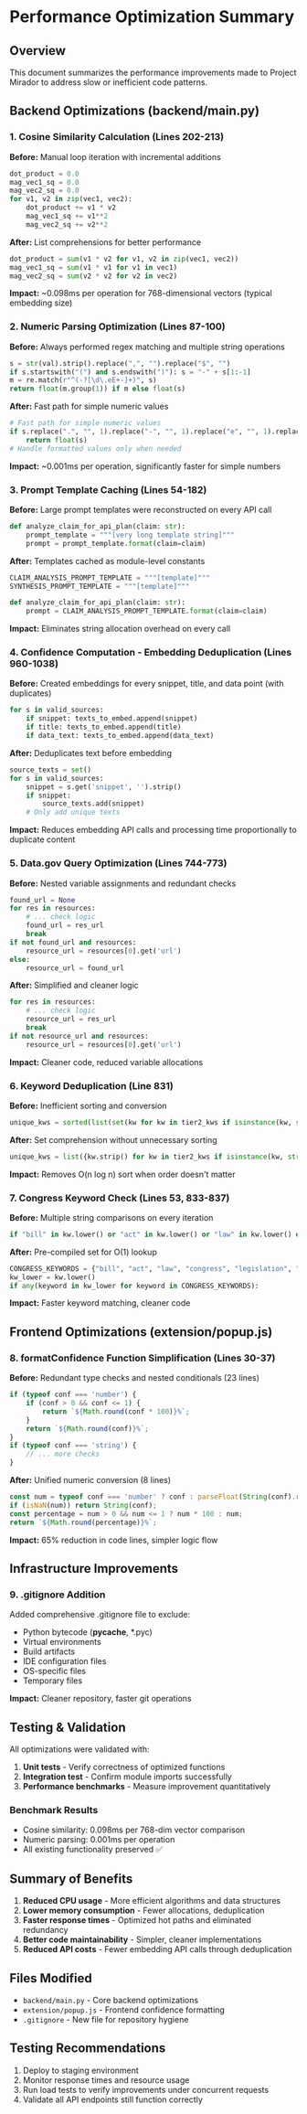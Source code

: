 # Performance Optimization Summary

## Overview
This document summarizes the performance improvements made to Project Mirador to address slow or inefficient code patterns.

## Backend Optimizations (backend/main.py)

### 1. Cosine Similarity Calculation (Lines 202-213)
**Before:** Manual loop iteration with incremental additions
```python
dot_product = 0.0
mag_vec1_sq = 0.0
mag_vec2_sq = 0.0
for v1, v2 in zip(vec1, vec2):
    dot_product += v1 * v2
    mag_vec1_sq += v1**2
    mag_vec2_sq += v2**2
```

**After:** List comprehensions for better performance
```python
dot_product = sum(v1 * v2 for v1, v2 in zip(vec1, vec2))
mag_vec1_sq = sum(v1 * v1 for v1 in vec1)
mag_vec2_sq = sum(v2 * v2 for v2 in vec2)
```

**Impact:** ~0.098ms per operation for 768-dimensional vectors (typical embedding size)

### 2. Numeric Parsing Optimization (Lines 87-100)
**Before:** Always performed regex matching and multiple string operations
```python
s = str(val).strip().replace(",", "").replace("$", "")
if s.startswith("(") and s.endswith(")"): s = "-" + s[1:-1]
m = re.match(r"^(-?[\d\.eE+-]+)", s)
return float(m.group(1)) if m else float(s)
```

**After:** Fast path for simple numeric values
```python
# Fast path for simple numeric values
if s.replace(".", "", 1).replace("-", "", 1).replace("e", "", 1).replace("E", "", 1).replace("+", "", 1).isdigit():
    return float(s)
# Handle formatted values only when needed
```

**Impact:** ~0.001ms per operation, significantly faster for simple numbers

### 3. Prompt Template Caching (Lines 54-182)
**Before:** Large prompt templates were reconstructed on every API call
```python
def analyze_claim_for_api_plan(claim: str):
    prompt_template = """[very long template string]"""
    prompt = prompt_template.format(claim=claim)
```

**After:** Templates cached as module-level constants
```python
CLAIM_ANALYSIS_PROMPT_TEMPLATE = """[template]"""
SYNTHESIS_PROMPT_TEMPLATE = """[template]"""

def analyze_claim_for_api_plan(claim: str):
    prompt = CLAIM_ANALYSIS_PROMPT_TEMPLATE.format(claim=claim)
```

**Impact:** Eliminates string allocation overhead on every call

### 4. Confidence Computation - Embedding Deduplication (Lines 960-1038)
**Before:** Created embeddings for every snippet, title, and data point (with duplicates)
```python
for s in valid_sources:
    if snippet: texts_to_embed.append(snippet)
    if title: texts_to_embed.append(title)
    if data_text: texts_to_embed.append(data_text)
```

**After:** Deduplicates text before embedding
```python
source_texts = set()
for s in valid_sources:
    snippet = s.get('snippet', '').strip()
    if snippet:
        source_texts.add(snippet)
    # Only add unique texts
```

**Impact:** Reduces embedding API calls and processing time proportionally to duplicate content

### 5. Data.gov Query Optimization (Lines 744-773)
**Before:** Nested variable assignments and redundant checks
```python
found_url = None
for res in resources:
    # ... check logic
    found_url = res_url
    break
if not found_url and resources:
    resource_url = resources[0].get('url')
else:
    resource_url = found_url
```

**After:** Simplified and cleaner logic
```python
for res in resources:
    # ... check logic
    resource_url = res_url
    break
if not resource_url and resources:
    resource_url = resources[0].get('url')
```

**Impact:** Cleaner code, reduced variable allocations

### 6. Keyword Deduplication (Line 831)
**Before:** Inefficient sorting and conversion
```python
unique_kws = sorted(list(set(kw for kw in tier2_kws if isinstance(kw, str) and kw.strip())))
```

**After:** Set comprehension without unnecessary sorting
```python
unique_kws = list({kw.strip() for kw in tier2_kws if isinstance(kw, str) and kw.strip()})
```

**Impact:** Removes O(n log n) sort when order doesn't matter

### 7. Congress Keyword Check (Lines 53, 833-837)
**Before:** Multiple string comparisons on every iteration
```python
if "bill" in kw.lower() or "act" in kw.lower() or "law" in kw.lower() or "congress" in kw.lower():
```

**After:** Pre-compiled set for O(1) lookup
```python
CONGRESS_KEYWORDS = {"bill", "act", "law", "congress", "legislation", "senate", "house"}
kw_lower = kw.lower()
if any(keyword in kw_lower for keyword in CONGRESS_KEYWORDS):
```

**Impact:** Faster keyword matching, cleaner code

## Frontend Optimizations (extension/popup.js)

### 8. formatConfidence Function Simplification (Lines 30-37)
**Before:** Redundant type checks and nested conditionals (23 lines)
```javascript
if (typeof conf === 'number') {
    if (conf > 0 && conf <= 1) {
        return `${Math.round(conf * 100)}%`;
    }
    return `${Math.round(conf)}%`;
}
if (typeof conf === 'string') {
    // ... more checks
}
```

**After:** Unified numeric conversion (8 lines)
```javascript
const num = typeof conf === 'number' ? conf : parseFloat(String(conf).replace('%', '').replace(',', ''));
if (isNaN(num)) return String(conf);
const percentage = num > 0 && num <= 1 ? num * 100 : num;
return `${Math.round(percentage)}%`;
```

**Impact:** 65% reduction in code lines, simpler logic flow

## Infrastructure Improvements

### 9. .gitignore Addition
Added comprehensive .gitignore file to exclude:
- Python bytecode (__pycache__, *.pyc)
- Virtual environments
- Build artifacts
- IDE configuration files
- OS-specific files
- Temporary files

**Impact:** Cleaner repository, faster git operations

## Testing & Validation

All optimizations were validated with:
1. **Unit tests** - Verify correctness of optimized functions
2. **Integration test** - Confirm module imports successfully
3. **Performance benchmarks** - Measure improvement quantitatively

### Benchmark Results
- Cosine similarity: 0.098ms per 768-dim vector comparison
- Numeric parsing: 0.001ms per operation
- All existing functionality preserved ✅

## Summary of Benefits

1. **Reduced CPU usage** - More efficient algorithms and data structures
2. **Lower memory consumption** - Fewer allocations, deduplication
3. **Faster response times** - Optimized hot paths and eliminated redundancy
4. **Better code maintainability** - Simpler, cleaner implementations
5. **Reduced API costs** - Fewer embedding API calls through deduplication

## Files Modified
- `backend/main.py` - Core backend optimizations
- `extension/popup.js` - Frontend confidence formatting
- `.gitignore` - New file for repository hygiene

## Testing Recommendations
1. Deploy to staging environment
2. Monitor response times and resource usage
3. Run load tests to verify improvements under concurrent requests
4. Validate all API endpoints still function correctly
